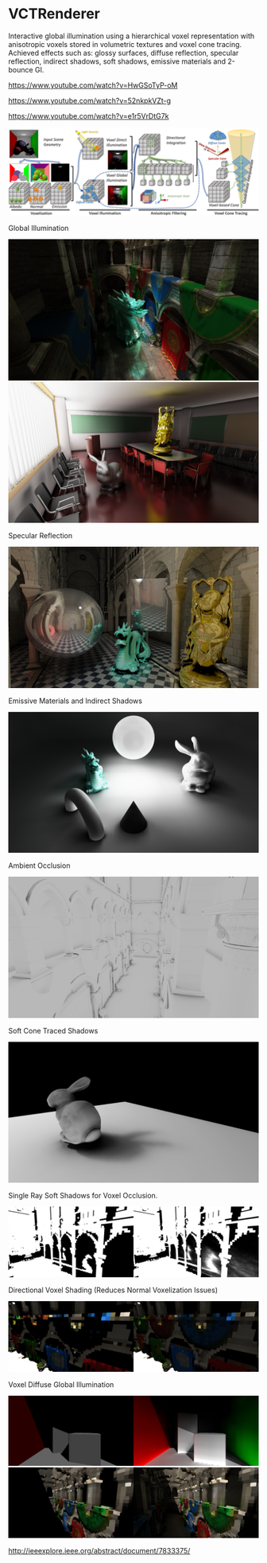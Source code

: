 # VCTRenderer
Interactive global illumination using a hierarchical voxel representation with anisotropic voxels stored in volumetric textures and voxel cone tracing. Achieved effects such as: glossy surfaces, diffuse reflection, specular reflection, indirect shadows, soft shadows, emissive materials and 2-bounce GI.

https://www.youtube.com/watch?v=HwGSoTyP-oM

https://www.youtube.com/watch?v=52nkpkVZt-g

https://www.youtube.com/watch?v=e1r5VrDtG7k

![alt tag](images/resume.png)

Global Illumination

![alt tag](images/global_illum.jpg)
![alt tag](images/emission.png)

Specular Reflection

![alt tag](images/specular_reflection.png)

Emissive Materials and Indirect Shadows

![alt tag](images/indirect_shadows.png)

Ambient Occlusion

![alt tag](images/ambient_occlusion.png)

Soft Cone Traced Shadows

![alt tag](images/cone_shadows.png)

Single Ray Soft Shadows for Voxel Occlusion.

![alt tag](images/voxel_shadows.jpg)

Directional Voxel Shading (Reduces Normal Voxelization Issues)

![alt tag](images/normalization.png)

Voxel Diffuse Global Illumination

![alt tag](images/voxel_gi_cornell.png)
![alt tag](images/voxel_gi_sponza.png)

http://ieeexplore.ieee.org/abstract/document/7833375/
